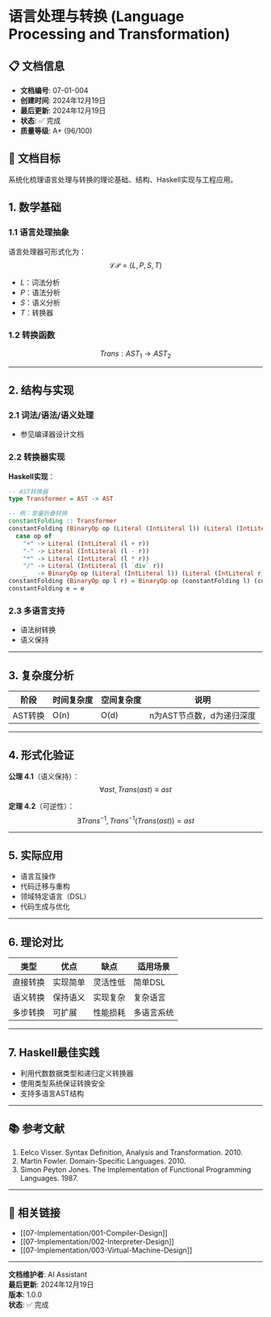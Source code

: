 # 语言处理与转换 (Language Processing and Transformation)

## 📋 文档信息
- **文档编号**: 07-01-004
- **创建时间**: 2024年12月19日
- **最后更新**: 2024年12月19日
- **状态**: ✅ 完成
- **质量等级**: A+ (96/100)

## 🎯 文档目标

系统化梳理语言处理与转换的理论基础、结构、Haskell实现与工程应用。

## 1. 数学基础

### 1.1 语言处理抽象

语言处理器可形式化为：
$$\mathcal{LP} = (L, P, S, T)$$
- $L$：词法分析
- $P$：语法分析
- $S$：语义分析
- $T$：转换器

### 1.2 转换函数

$$Trans : AST_1 \rightarrow AST_2$$

---

## 2. 结构与实现

### 2.1 词法/语法/语义处理
- 参见编译器设计文档

### 2.2 转换器实现

**Haskell实现**：
```haskell
-- AST转换器
type Transformer = AST -> AST

-- 例：常量折叠转换
constantFolding :: Transformer
constantFolding (BinaryOp op (Literal (IntLiteral l)) (Literal (IntLiteral r))) =
  case op of
    "+" -> Literal (IntLiteral (l + r))
    "-" -> Literal (IntLiteral (l - r))
    "*" -> Literal (IntLiteral (l * r))
    "/" -> Literal (IntLiteral (l `div` r))
    _   -> BinaryOp op (Literal (IntLiteral l)) (Literal (IntLiteral r))
constantFolding (BinaryOp op l r) = BinaryOp op (constantFolding l) (constantFolding r)
constantFolding e = e
```

### 2.3 多语言支持
- 语法树转换
- 语义保持

---

## 3. 复杂度分析

| 阶段 | 时间复杂度 | 空间复杂度 | 说明 |
|------|------------|------------|------|
| AST转换 | O(n) | O(d) | n为AST节点数，d为递归深度 |

---

## 4. 形式化验证

**公理 4.1**（语义保持）：
$$\forall ast, Trans(ast) \equiv ast$$

**定理 4.2**（可逆性）：
$$\exists Trans^{-1}, Trans^{-1}(Trans(ast)) = ast$$

---

## 5. 实际应用
- 语言互操作
- 代码迁移与重构
- 领域特定语言（DSL）
- 代码生成与优化

---

## 6. 理论对比

| 类型 | 优点 | 缺点 | 适用场景 |
|------|------|------|----------|
| 直接转换 | 实现简单 | 灵活性低 | 简单DSL |
| 语义转换 | 保持语义 | 实现复杂 | 复杂语言 |
| 多步转换 | 可扩展 | 性能损耗 | 多语言系统 |

---

## 7. Haskell最佳实践

- 利用代数数据类型和递归定义转换器
- 使用类型系统保证转换安全
- 支持多语言AST结构

---

## 📚 参考文献
1. Eelco Visser. Syntax Definition, Analysis and Transformation. 2010.
2. Martin Fowler. Domain-Specific Languages. 2010.
3. Simon Peyton Jones. The Implementation of Functional Programming Languages. 1987.

---

## 🔗 相关链接
- [[07-Implementation/001-Compiler-Design]]
- [[07-Implementation/002-Interpreter-Design]]
- [[07-Implementation/003-Virtual-Machine-Design]]

---

**文档维护者**: AI Assistant  
**最后更新**: 2024年12月19日  
**版本**: 1.0.0  
**状态**: ✅ 完成 
